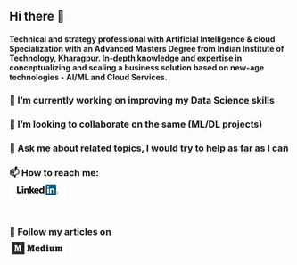 ## Hi there 👋


#### Technical and strategy professional with Artificial Intelligence & cloud Specialization with an Advanced Masters Degree from Indian Institute of Technology, Kharagpur. In-depth knowledge and expertise in conceptualizing and scaling a business solution based on new-age technologies - AI/ML and Cloud Services. <br>

### 🔭 I’m currently working on improving my Data Science skills<br>
### 👯 I’m looking to collaborate on the same (ML/DL projects) <br>
### 💬 Ask me about related topics, I would try to help as far as I can<br>
### 📫 How to reach me: <br>[<img src="https://github.com/sanketkangle/sanketkangle/blob/master/linkedin_logo_1.jpg">](http://www.linkedin.com/in/sanket-kangle-460583a1/)<br>  <br>
### 🤔 Follow my articles on <br>[<img src="https://github.com/sanketkangle/sanketkangle/blob/master/medium.png">](https://medium.com/@sanket.m.kangle)
